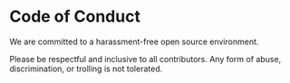 # Code of Conduct

We are committed to a harassment-free open source environment.

Please be respectful and inclusive to all contributors. Any form of abuse, discrimination, or trolling is not tolerated.
